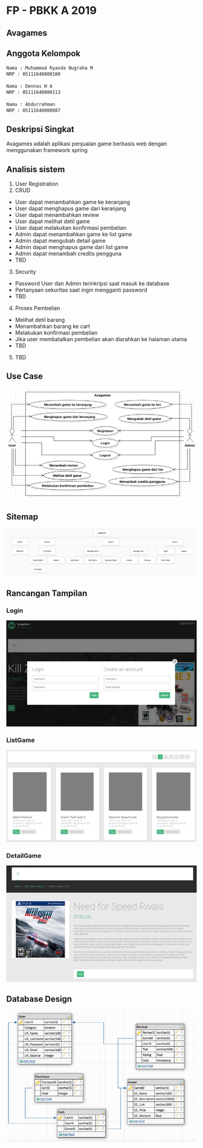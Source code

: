 # FP - PBKK A 2019
## Avagames

## Anggota Kelompok
```
Nama : Muhammad Ryanda Nugraha M
NRP : 05111640000180

Nama : Dennas H A
NRP : 05111640000113

Nama : Abdurrahman
NRP : 05111640000087
```
## Deskripsi Singkat
Avagames adalah aplikasi penjualan game berbasis web dengan menggunakan framework spring  
## Analisis sistem
1. User Registration
2. CRUD
* User dapat menambahkan game ke keranjang
* User dapat menghapus game dari keranjang
* User dapat menambahkan review
* User dapat melihat detil game
* User dapat melakukan konfirmasi pembelian
* Admin dapat menambahkan game ke list game
* Admin dapat mengubah detail game
* Admin dapat menghapus game dari list game
* Admin dapat menambah credits pengguna
* TBD
3. Security
* Password User dan Admin terinkripsi saat masuk ke database
* Pertanyaan sekuritas saat ingin mengganti password
* TBD
4. Proses Pembelian
* Melihat detil barang
* Menambahkan barang ke cart
* Melakukan konfirmasi pembelian
* Jika user membatalkan pembelian akan diarahkan ke halaman utama
* TBD
5. TBD

## Use Case
![UC](UseCase.jpeg)

## Sitemap
![SiteMap](SiteMap.png)

## Rancangan Tampilan
### Login
![Login](Login.PNG)
### ListGame
![ListGame](ListGame.PNG)
### DetailGame
![DetailGame](DetailGame.PNG)

## Database Design
![Database](AvagamesPDM.PNG)







